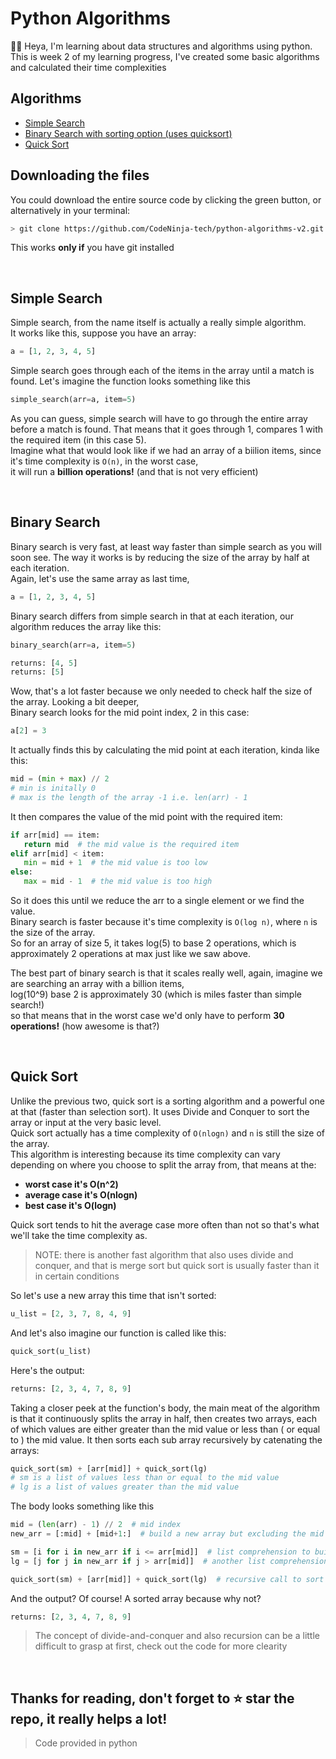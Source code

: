 # Python Algorithms
👋🏼 Heya, I'm learning about data structures and algorithms using python.  
This is week 2 of my learning progress, I've created some basic algorithms and calculated their time complexities

## Algorithms
- [Simple Search](#simple-search)
- [Binary Search with sorting option (uses quicksort)](https://github.com/CodeNinja-tech/python-algorithms-v2#binary-search)
- [Quick Sort](https://github.com/CodeNinja-tech/python-algorithms-v2#quick-sort)

## Downloading the files
You could download the entire source code by clicking the green button, or alternatively in your terminal:
```bash
> git clone https://github.com/CodeNinja-tech/python-algorithms-v2.git
```
 This works **only if** you have git installed
 
<br>

## Simple Search
Simple search, from the name itself is actually a really simple algorithm.  
It works like this, suppose you have an array:
```python
a = [1, 2, 3, 4, 5]
```
Simple search goes through each of the items in the array until a match is found. Let's imagine the function looks something like this
```python
simple_search(arr=a, item=5)
```
As you can guess, simple search will have to go through the entire array before a match is found. 
That means that it goes through 1, compares 1 with the required item (in this case 5).  
Imagine what that would look like if we had an array of a biilion items, since it's time complexity is `O(n)`, in the worst case,  
it will run a **billion operations!** (and that is not very efficient) 

<br>

## Binary Search
Binary search is very fast, at least way faster than simple search as you will soon see. The way it works is by reducing the size of the array by half at each iteration.  
Again, let's use the same array as last time,
```python
a = [1, 2, 3, 4, 5]
```
Binary search differs from simple search in that at each iteration, our algorithm reduces the array like this:
```python
binary_search(arr=a, item=5)

returns: [4, 5]
returns: [5]
```
Wow, that's a lot faster because we only needed to check half the size of the array. Looking a bit deeper,  
Binary search looks for the mid point index, 2 in this case:
```python
a[2] = 3
```
It actually finds this by calculating the mid point at each iteration, kinda like this:
 ```python
 mid = (min + max) // 2
 # min is initally 0
 # max is the length of the array -1 i.e. len(arr) - 1
 ```
 
 It then compares the value of the mid point with the required item:
 ```python
 if arr[mid] == item:
    return mid  # the mid value is the required item
 elif arr[mid] < item:
    min = mid + 1  # the mid value is too low
 else:
    max = mid - 1  # the mid value is too high
 ```
So it does this until we reduce the arr to a single element or we find the value.  
Binary search is faster because it's time complexity is `O(log n)`, where `n` is the size of the array.  
So for an array of size 5, it takes log(5) to base 2 operations, which is approximately 2 operations at max just like we saw above.

The best part of binary search is that it scales really well, again, imagine we are searching an array with a billion items,  
log(10^9) base 2 is approximately 30 (which is miles faster than simple search!)  
so that means that in the worst case we'd only have to perform **30 operations!** (how awesome is that?)
 
<br>

## Quick Sort
Unlike the previous two, quick sort is a sorting algorithm and a powerful one at that (faster than selection sort). It uses Divide and Conquer to sort the array or input at the very basic level.  
Quick sort actually has a time complexity of `O(nlogn)` and `n` is still the size of the array.  
This algorithm is interesting because its time complexity can vary depending on where you choose to split the array from, that means at the:  
- **worst case it's O(n^2)** 
- **average case it's O(nlogn)**  
- **best case it's O(logn)**  

Quick sort tends to hit the average case more often than not so that's what we'll take the time complexity as.  
> NOTE: there is another fast algorithm that also uses divide and conquer, and that is merge sort but quick sort is usually faster than it in certain conditions

So let's use a new array this time that isn't sorted:

```python
u_list = [2, 3, 7, 8, 4, 9]
```

And let's also imagine our function is called like this:
```python
quick_sort(u_list)
```

Here's the output:
```python
returns: [2, 3, 4, 7, 8, 9]
```
Taking a closer peek at the function's body, the main meat of the algorithm is that it continuously splits the array in half, then creates two arrays, each  
of which values are either greater than the mid value or less than ( or equal to ) the mid value. It then sorts each sub array recursively by catenating the arrays:
```python
quick_sort(sm) + [arr[mid]] + quick_sort(lg)
# sm is a list of values less than or equal to the mid value
# lg is a list of values greater than the mid value
```

The body looks something like this
```python
mid = (len(arr) - 1) // 2  # mid index
new_arr = [:mid] + [mid+1:]  # build a new array but excluding the mid index value

sm = [i for i in new_arr if i <= arr[mid]]  # list comprehension to build an array of values less than or equal to the mid value
lg = [j for j in new_arr if j > arr[mid]]  # another list comprehension, but for values greater than the mid value

quick_sort(sm) + [arr[mid]] + quick_sort(lg)  # recursive call to sort again until the length of the array is less than 2

```
And the output? Of course! A sorted array because why not?
```python
returns: [2, 3, 4, 7, 8, 9]
```
> The concept of divide-and-conquer and also recursion can be a little difficult to grasp at first, check out the code for more clearity

<br>

## Thanks for reading, don't forget to ⭐ star the repo, it really helps a lot!

> Code provided in python
